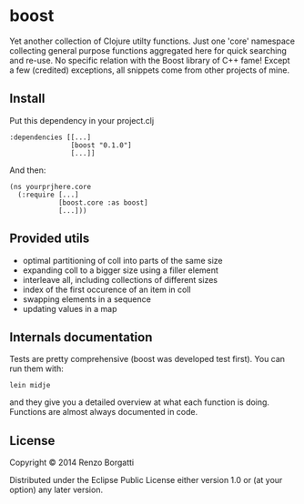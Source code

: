 # boost

Yet another collection of Clojure utilty functions. Just one 'core' namespace collecting general purpose functions aggregated here for quick searching and re-use. No specific relation with the Boost library of C++ fame! Except a few (credited) exceptions, all snippets come from other projects of mine.

## Install

Put this dependency in your project.clj

    :dependencies [[...]
                   [boost "0.1.0"]
                   [...]]

And then:

    (ns yourprjhere.core
      (:require [...]
                [boost.core :as boost]
                [...]))

## Provided utils

* optimal partitioning of coll into parts of the same size
* expanding coll to a bigger size using a filler element
* interleave all, including collections of different sizes
* index of the first occurence of an item in coll
* swapping elements in a sequence
* updating values in a map

## Internals documentation

Tests are pretty comprehensive (boost was developed test first). You can run them with:

    lein midje

and they give you a detailed overview at what each function is doing. Functions are almost always documented in code.

## License

Copyright © 2014 Renzo Borgatti

Distributed under the Eclipse Public License either version 1.0 or (at your option) any later version.
